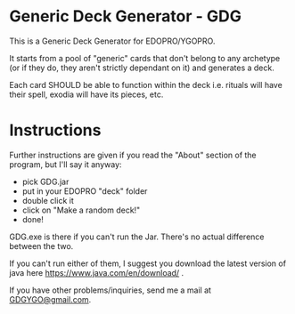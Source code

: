 # Generic Deck Generator - GDG

This is a Generic Deck Generator for EDOPRO/YGOPRO. 

It starts from a pool of "generic" cards that don't belong to any archetype (or if they do, they aren't strictly dependant on it) and generates a deck.

Each card SHOULD be able to function within the deck i.e. rituals will have their spell, exodia will have its pieces, etc.

# Instructions

Further instructions are given if you read the "About" section of the program, but I'll say it anyway:

- pick GDG.jar
- put in your EDOPRO "deck" folder
- double click it
- click on "Make a random deck!"
- done!

GDG.exe is there if you can't run the Jar. There's no actual difference between the two.

If you can't run either of them, I suggest you download the latest version of java here https://www.java.com/en/download/ .

If you have other problems/inquiries, send me a mail at GDGYGO@gmail.com.
